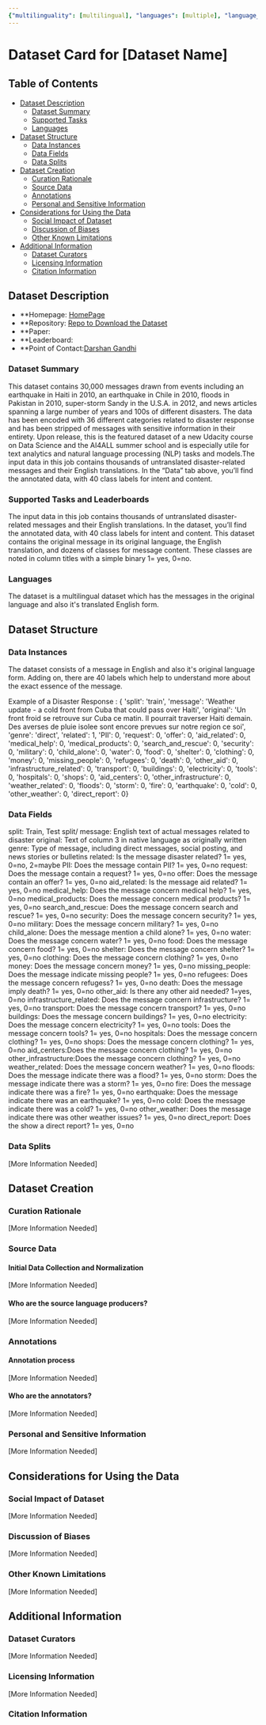 ```yaml
---
{"multilinguality": [multilingual], "languages": [multiple], "language_creators": [Unknown], "annotations_creators": [Unknown], "source_datasets": [Original], "size_categories": ["10K<n<100K"], "licenses": [Unknown]}
---
```


# Dataset Card for [Dataset Name]

## Table of Contents
- [Dataset Description](#dataset-description)
  - [Dataset Summary](#dataset-summary)
  - [Supported Tasks](#supported-tasks-and-leaderboards)
  - [Languages](#languages)
- [Dataset Structure](#dataset-structure)
  - [Data Instances](#data-instances)
  - [Data Fields](#data-instances)
  - [Data Splits](#data-instances)
- [Dataset Creation](#dataset-creation)
  - [Curation Rationale](#curation-rationale)
  - [Source Data](#source-data)
  - [Annotations](#annotations)
  - [Personal and Sensitive Information](#personal-and-sensitive-information)
- [Considerations for Using the Data](#considerations-for-using-the-data)
  - [Social Impact of Dataset](#social-impact-of-dataset)
  - [Discussion of Biases](#discussion-of-biases)
  - [Other Known Limitations](#other-known-limitations)
- [Additional Information](#additional-information)
  - [Dataset Curators](#dataset-curators)
  - [Licensing Information](#licensing-information)
  - [Citation Information](#citation-information)

## Dataset Description

- **Homepage: [HomePage](https://appen.com/datasets/combined-disaster-response-data/)
- **Repository: [Repo to Download the Dataset](https://datasets.appen.com/appen_datasets/disaster_response_data/disaster_response_messages_training.csv)
- **Paper:
- **Leaderboard:
- **Point of Contact:[Darshan Gandhi](darshangandhi1151@gmail.com)

### Dataset Summary

This dataset contains 30,000 messages drawn from events including an earthquake in Haiti in 2010, an earthquake in Chile in 2010, floods in Pakistan in 2010, super-storm Sandy in the U.S.A. in 2012, and news articles spanning a large number of years and 100s of different disasters. The data has been encoded with 36 different categories related to disaster response and has been stripped of messages with sensitive information in their entirety. Upon release, this is the featured dataset of a new Udacity course on Data Science and the AI4ALL summer school and is especially utile for text analytics and natural language processing (NLP) tasks and models.The input data in this job contains thousands of untranslated disaster-related messages and their English translations. In the “Data” tab above, you’ll find the annotated data, with 40 class labels for intent and content.

### Supported Tasks and Leaderboards

The input data in this job contains thousands of untranslated disaster-related messages and their English translations. In the dataset, you’ll find the annotated data, with 40 class labels for intent and content. This dataset contains the original message in its original language, the English translation, and dozens of classes for message content. These classes are noted in column titles with a simple binary 1= yes, 0=no.

### Languages

The dataset is a multilingual dataset which has the messages in the original language and also it's translated English form.

## Dataset Structure

### Data Instances

The dataset consists of a message in English and also it's original language form. Adding on, there are 40 labels which help to understand more about the exact essence of the message.

Example of a Disaster Response : { 'split': 'train', 'message': 'Weather update - a cold front from Cuba that could pass over Haiti', 'original': 'Un front froid se retrouve sur Cuba ce matin. Il pourrait traverser Haiti demain. Des averses de pluie isolee sont encore prevues sur notre region ce soi', 'genre': 'direct', 'related': 1, 'PII': 0, 'request': 0, 'offer': 0, 'aid_related': 0, 'medical_help': 0, 'medical_products': 0, 'search_and_rescue': 0, 'security': 0, 'military': 0, 'child_alone': 0, 'water': 0, 'food': 0, 'shelter': 0, 'clothing': 0, 'money': 0, 'missing_people': 0, 'refugees': 0, 'death': 0, 'other_aid': 0, 'infrastructure_related': 0, 'transport': 0, 'buildings': 0, 'electricity': 0, 'tools': 0, 'hospitals': 0, 'shops': 0, 'aid_centers': 0, 'other_infrastructure': 0, 'weather_related': 0, 'floods': 0, 'storm': 0, 'fire': 0, 'earthquake': 0, 'cold': 0, 'other_weather': 0, 'direct_report': 0}

### Data Fields

split: Train, Test split/
message: English text of actual messages related to disaster 
original: Text of column 3 in native language as originally written genre: Type of message, including direct messages, social posting, and news stories or bulletins related: Is the message disaster related? 1= yes, 0=no, 2=maybe PII: Does the message contain PII? 1= yes, 0=no request: Does the message contain a request? 1= yes, 0=no offer: Does the message contain an offer? 1= yes, 0=no aid_related: Is the message aid related? 1= yes, 0=no medical_help: Does the message concern medical help? 1= yes, 0=no medical_products: Does the message concern medical products? 1= yes, 0=no search_and_rescue: Does the message concern search and rescue? 1= yes, 0=no security: Does the message concern security? 1= yes, 0=no military: Does the message concern military? 1= yes, 0=no child_alone: Does the message mention a child alone? 1= yes, 0=no water: Does the message concern water? 1= yes, 0=no food: Does the message concern food? 1= yes, 0=no shelter: Does the message concern shelter? 1= yes, 0=no clothing: Does the message concern clothing? 1= yes, 0=no money: Does the message concern money? 1= yes, 0=no missing_people: Does the message indicate missing people? 1= yes, 0=no refugees: Does the message concern refugess? 1= yes, 0=no death: Does the message imply death? 1= yes, 0=no other_aid: Is there any other aid needed? 1=yes, 0=no infrastructure_related: Does the message concern infrastructure? 1= yes, 0=no transport: Does the message concern transport? 1= yes, 0=no buildings: Does the message concern buildings? 1= yes, 0=no electricity: Does the message concern electricity? 1= yes, 0=no tools: Does the message concern tools? 1= yes, 0=no hospitals: Does the message concern clothing? 1= yes, 0=no shops: Does the message concern clothing? 1= yes, 0=no aid_centers:Does the message concern clothing? 1= yes, 0=no other_infrastructure:Does the message concern clothing? 1= yes, 0=no weather_related: Does the message concern weather? 1= yes, 0=no floods: Does the message indicate there was a flood? 1= yes, 0=no storm: Does the message indicate there was a storm? 1= yes, 0=no fire: Does the message indicate there was a fire? 1= yes, 0=no earthquake: Does the message indicate there was an earthquake? 1= yes, 0=no cold: Does the message indicate there was a cold? 1= yes, 0=no other_weather: Does the message indicate there was other weather issues? 1= yes, 0=no direct_report: Does the show a direct report? 1= yes, 0=no

### Data Splits

[More Information Needed]

## Dataset Creation

### Curation Rationale

[More Information Needed]

### Source Data

#### Initial Data Collection and Normalization

[More Information Needed]

#### Who are the source language producers?

[More Information Needed]

### Annotations

#### Annotation process

[More Information Needed]

#### Who are the annotators?

[More Information Needed]

### Personal and Sensitive Information

[More Information Needed]

## Considerations for Using the Data

### Social Impact of Dataset

[More Information Needed]

### Discussion of Biases

[More Information Needed]

### Other Known Limitations

[More Information Needed]

## Additional Information

### Dataset Curators

[More Information Needed]

### Licensing Information

[More Information Needed]

### Citation Information

